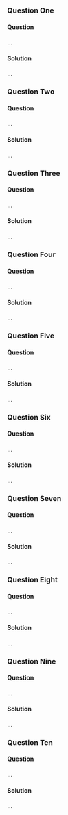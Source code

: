 ### Question One

#### Question

...

#### Solution

...

### Question Two

#### Question

...

#### Solution

...

### Question Three

#### Question

...

#### Solution

...

### Question Four

#### Question

...

#### Solution

...

### Question Five

#### Question

...

#### Solution

...

### Question Six

#### Question

...

#### Solution

...

### Question Seven

#### Question

...

#### Solution

...

### Question Eight

#### Question

...

#### Solution

...

### Question Nine

#### Question

...

#### Solution

...

### Question Ten

#### Question

...

#### Solution

...